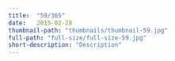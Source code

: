 ```yaml
--- 
title:  "59/365"
date:   2015-02-28
thumbnail-path: "thumbnails/thumbnail-59.jpg"
full-path: "full-size/full-size-59.jpg"
short-description: "Description"
---
```

